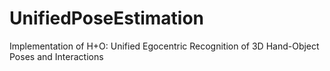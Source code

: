 # UnifiedPoseEstimation
Implementation of H+O: Unified Egocentric Recognition of 3D Hand-Object Poses and Interactions
